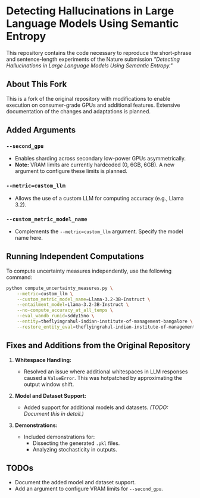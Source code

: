 # Detecting Hallucinations in Large Language Models Using Semantic Entropy

This repository contains the code necessary to reproduce the short-phrase and sentence-length experiments of the Nature submission *"Detecting Hallucinations in Large Language Models Using Semantic Entropy."*

## About This Fork

This is a fork of the original repository with modifications to enable execution on consumer-grade GPUs and additional features. Extensive documentation of the changes and adaptations is planned.

## Added Arguments

### `--second_gpu`
- Enables sharding across secondary low-power GPUs asymmetrically.
- **Note:** VRAM limits are currently hardcoded (0, 6GB, 6GB). A new argument to configure these limits is planned.

### `--metric=custom_llm`
- Allows the use of a custom LLM for computing accuracy (e.g., Llama 3.2).

### `--custom_metric_model_name`
- Complements the `--metric=custom_llm` argument. Specify the model name here.

## Running Independent Computations

To compute uncertainty measures independently, use the following command:

```bash
python compute_uncertainty_measures.py \
    --metric=custom_llm \
    --custom_metric_model_name=Llama-3.2-3B-Instruct \
    --entailment_model=Llama-3.2-3B-Instruct \
    --no-compute_accuracy_at_all_temps \
    --eval_wandb_runid=sddy15no \
    --entity=theflyingrahul-indian-institute-of-management-bangalore \
    --restore_entity_eval=theflyingrahul-indian-institute-of-management-bangalore
```

## Fixes and Additions from the Original Repository

1. **Whitespace Handling:**
     - Resolved an issue where additional whitespaces in LLM responses caused a `ValueError`. This was hotpatched by approximating the output window shift.

2. **Model and Dataset Support:**
     - Added support for additional models and datasets. *(TODO: Document this in detail.)*

3. **Demonstrations:**
     - Included demonstrations for:
         - Dissecting the generated `.pkl` files.
         - Analyzing stochasticity in outputs.

## TODOs
- Document the added model and dataset support.
- Add an argument to configure VRAM limits for `--second_gpu`.
